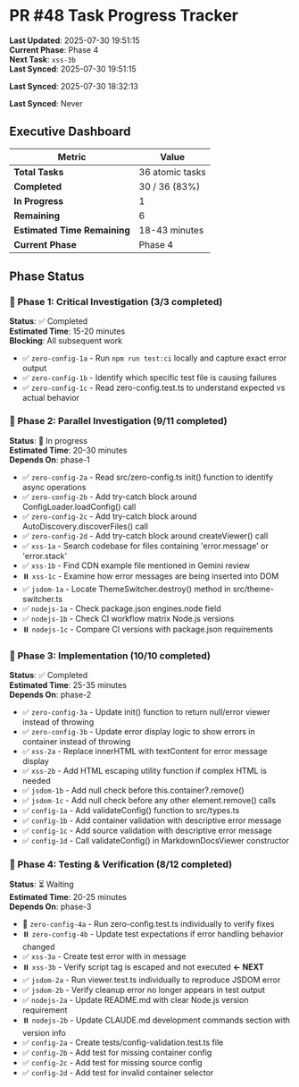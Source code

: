 # PR #48 Task Progress Tracker

**Last Updated**: 2025-07-30 19:51:15  
**Current Phase**: Phase 4  
**Next Task**: `xss-3b`  
**Last Synced**: 2025-07-30 19:51:15

**Last Synced**: 2025-07-30 18:32:13

**Last Synced**: Never

## Executive Dashboard

| Metric                       | Value           |
| ---------------------------- | --------------- |
| **Total Tasks**              | 36 atomic tasks |
| **Completed**                | 30 / 36 (83%)   |
| **In Progress**              | 1               |
| **Remaining**                | 6               |
| **Estimated Time Remaining** | 18-43 minutes   |
| **Current Phase**            | Phase 4         |

## Phase Status

### 🎯 Phase 1: Critical Investigation (3/3 completed)

**Status**: ✅ Completed  
**Estimated Time**: 15-20 minutes  
**Blocking**: All subsequent work

- ✅ `zero-config-1a` - Run `npm run test:ci` locally and capture exact error output
- ✅ `zero-config-1b` - Identify which specific test file is causing failures
- ✅ `zero-config-1c` - Read zero-config.test.ts to understand expected vs actual behavior

### 🎯 Phase 2: Parallel Investigation (9/11 completed)

**Status**: 🔄 In progress  
**Estimated Time**: 20-30 minutes  
**Depends On**: phase-1

- ✅ `zero-config-2a` - Read src/zero-config.ts init() function to identify async operations
- ✅ `zero-config-2b` - Add try-catch block around ConfigLoader.loadConfig() call
- ✅ `zero-config-2c` - Add try-catch block around AutoDiscovery.discoverFiles() call
- ✅ `zero-config-2d` - Add try-catch block around createViewer() call
- ✅ `xss-1a` - Search codebase for files containing 'error.message' or 'error.stack'
- ✅ `xss-1b` - Find CDN example file mentioned in Gemini review
- ⏸️ `xss-1c` - Examine how error messages are being inserted into DOM
- ✅ `jsdom-1a` - Locate ThemeSwitcher.destroy() method in src/theme-switcher.ts
- ✅ `nodejs-1a` - Check package.json engines.node field
- ✅ `nodejs-1b` - Check CI workflow matrix Node.js versions
- ⏸️ `nodejs-1c` - Compare CI versions with package.json requirements

### 🎯 Phase 3: Implementation (10/10 completed)

**Status**: ✅ Completed  
**Estimated Time**: 25-35 minutes  
**Depends On**: phase-2

- ✅ `zero-config-3a` - Update init() function to return null/error viewer instead of throwing
- ✅ `zero-config-3b` - Update error display logic to show errors in container instead of throwing
- ✅ `xss-2a` - Replace innerHTML with textContent for error message display
- ✅ `xss-2b` - Add HTML escaping utility function if complex HTML is needed
- ✅ `jsdom-1b` - Add null check before this.container?.remove()
- ✅ `jsdom-1c` - Add null check before any other element.remove() calls
- ✅ `config-1a` - Add validateConfig() function to src/types.ts
- ✅ `config-1b` - Add container validation with descriptive error message
- ✅ `config-1c` - Add source validation with descriptive error message
- ✅ `config-1d` - Call validateConfig() in MarkdownDocsViewer constructor

### 🎯 Phase 4: Testing & Verification (8/12 completed)

**Status**: ⏳ Waiting  
**Estimated Time**: 20-25 minutes  
**Depends On**: phase-3

- 🔄 `zero-config-4a` - Run zero-config.test.ts individually to verify fixes
- ⏸️ `zero-config-4b` - Update test expectations if error handling behavior changed
- ✅ `xss-3a` - Create test error with <script>alert('xss')</script> in message
- ⏸️ `xss-3b` - Verify script tag is escaped and not executed **← NEXT**
- ✅ `jsdom-2a` - Run viewer.test.ts individually to reproduce JSDOM error
- ✅ `jsdom-2b` - Verify cleanup error no longer appears in test output
- ✅ `nodejs-2a` - Update README.md with clear Node.js version requirement
- ⏸️ `nodejs-2b` - Update CLAUDE.md development commands section with version info
- ✅ `config-2a` - Create tests/config-validation.test.ts file
- ✅ `config-2b` - Add test for missing container config
- ✅ `config-2c` - Add test for missing source config
- ✅ `config-2d` - Add test for invalid container selector
